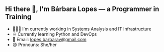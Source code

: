 ## Hi there 👋, I'm Bárbara Lopes — a Programmer in Training

- 👩🏼‍💻 I'm currently working in Systems Analysis and IT Infrastructure  
- ♾️ Currently learning Python and DevOps  
- 📧 Email: lopes.barbarav@gmail.com
- 😄 Pronouns: She/her

